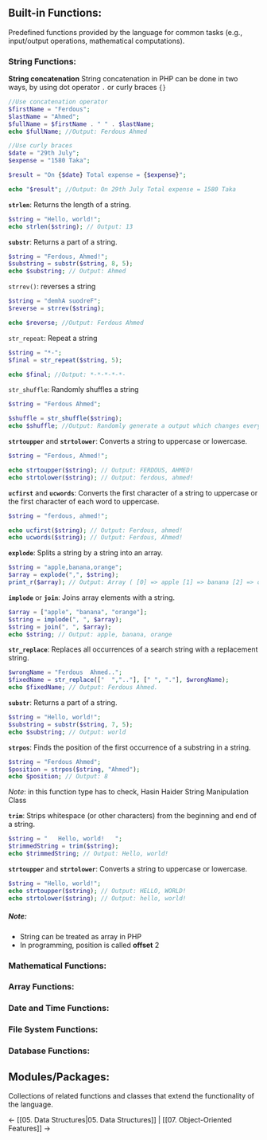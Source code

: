 ## **Built-in Functions:** 
Predefined functions provided by the language for common tasks (e.g., input/output operations, mathematical computations).
### String Functions:
**String concatenation**
String concatenation in PHP can be done in two ways, by using dot operator `.` or curly braces `{}`
```php
//Use concatenation operator
$firstName = "Ferdous";
$lastName = "Ahmed";
$fullName = $firstName . " " . $lastName;
echo $fullName; //Output: Ferdous Ahmed

//Use curly braces
$date = "29th July";
$expense = "1580 Taka";

$result = "On {$date} Total expense = {$expense}";

echo "$result"; //Output: On 29th July Total expense = 1580 Taka
```

**`strlen`**: Returns the length of a string.
```php
$string = "Hello, world!";
echo strlen($string); // Output: 13
```

**`substr`**: Returns a part of a string.
```php
$string = "Ferdous, Ahmed!";
$substring = substr($string, 8, 5);
echo $substring; // Output: Ahmed
```
`strrev()`: reverses a string
```php
$string = "demhA suodreF";
$reverse = strrev($string);

echo $reverse; //Output: Ferdous Ahmed
```

`str_repeat`: Repeat a string
```php
$string = "*-";
$final = str_repeat($string, 5);

echo $final; //Output: *-*-*-*-*-
```

`str_shuffle`: Randomly shuffles a string
```php
$string = "Ferdous Ahmed";

$shuffle = str_shuffle($string);
echo $shuffle; //Output: Randomly generate a output which changes every time
```

**`strtoupper`** and **`strtolower`**: Converts a string to uppercase or lowercase.
```php
$string = "Ferdous, Ahmed!";

echo strtoupper($string); // Output: FERDOUS, AHMED!
echo strtolower($string); // Output: ferdous, ahmed!
```

**`ucfirst`** and **`ucwords`**: Converts the first character of a string to uppercase or the first character of each word to uppercase.
```php
$string = "ferdous, ahmed!";

echo ucfirst($string); // Output: Ferdous, ahmed!
echo ucwords($string); // Output: Ferdous, Ahmed!
```

**`explode`**: Splits a string by a string into an array.
```php
$string = "apple,banana,orange";
$array = explode(",", $string);
print_r($array); // Output: Array ( [0] => apple [1] => banana [2] => orange )
```

**`implode`** or  **`join`**: Joins array elements with a string.
```php
$array = ["apple", "banana", "orange"];
$string = implode(", ", $array);
$string = join(", ", $array);
echo $string; // Output: apple, banana, orange
```

**`str_replace`**: Replaces all occurrences of a search string with a replacement string.
```php
$wrongName = "Ferdous  Ahmed..";
$fixedName = str_replace(["  ",".."], [" ", "."], $wrongName);
echo $fixedName; // Output: Ferdous Ahmed.
```

**`substr`**: Returns a part of a string.
```php
$string = "Hello, world!";
$substring = substr($string, 7, 5);
echo $substring; // Output: world
```

**`strpos`**: Finds the position of the first occurrence of a substring in a string.
```php
$string = "Ferdous Ahmed";
$position = strpos($string, "Ahmed");
echo $position; // Output: 8
```
*Note*: in this function type has to check, Hasin Haider String Manipulation Class

**`trim`**: Strips whitespace (or other characters) from the beginning and end of a string.
```php
$string = "   Hello, world!   ";
$trimmedString = trim($string);
echo $trimmedString; // Output: Hello, world!
```

**`strtoupper`** and **`strtolower`**: Converts a string to uppercase or lowercase.
```php
$string = "Hello, world!";
echo strtoupper($string); // Output: HELLO, WORLD!
echo strtolower($string); // Output: hello, world!
```
##### Note:
- String can be treated as array in PHP
- In programming, position is called **offset** 2
### Mathematical Functions:

### Array Functions:

### Date and Time Functions:

### File System Functions:

### Database Functions:

## **Modules/Packages:** 
Collections of related functions and classes that extend the functionality of the language.

← [[05. Data Structures|05. Data Structures]] | [[07. Object-Oriented Features]] →